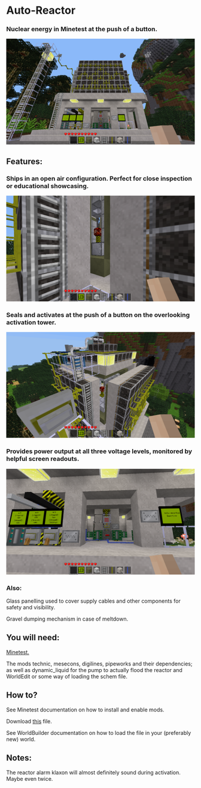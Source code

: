 # Auto-Reactor
### Nuclear energy in Minetest at the push of a button.
![Front](pics/front.png)
## Features:
  ### Ships in an open air configuration. Perfect for close inspection or educational showcasing.
  ![Core](pics/core.png)
  ### Seals and activates at the push of a button on the overlooking activation tower.
  ![Activation Tower](pics/activation_tower.png)
  ### Provides power output at all three voltage levels, monitored by helpful screen readouts.
  ![Screens](pics/screens.png)
  ### Also:
  
  Glass panelling used to cover supply cables and other components for safety and visibility.
  
  Gravel dumping mechanism in case of meltdown.
  
  
## You will need:
 [ Minetest.](minetest.net)
  
  The mods technic, mesecons, digilines, pipeworks and their dependencies; as well as dynamic_liquid for the pump to actually flood the reactor and WorldEdit or some way of loading the schem file.

## How to?
  See Minetest documentation on how to install and enable mods.
  
  Download [this](Auto-Reactor.we) file.
  
  See WorldBuilder documentation on how to load the file in your (preferably new) world.

## Notes:
  The reactor alarm klaxon will almost definitely sound during activation. Maybe even twice.

